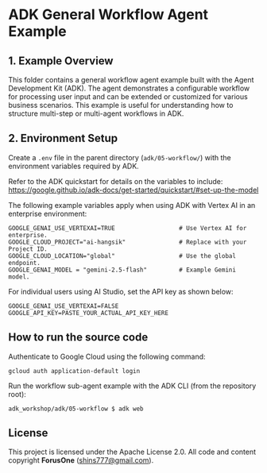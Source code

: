 # ADK General Workflow Agent Example

## 1. Example Overview
This folder contains a general workflow agent example built with the Agent Development Kit (ADK). The agent demonstrates a configurable workflow for processing user input and can be extended or customized for various business scenarios. This example is useful for understanding how to structure multi-step or multi-agent workflows in ADK.

## 2. Environment Setup
Create a `.env` file in the parent directory (`adk/05-workflow/`) with the environment variables required by ADK.

Refer to the ADK quickstart for details on the variables to include:
https://google.github.io/adk-docs/get-started/quickstart/#set-up-the-model

The following example variables apply when using ADK with Vertex AI in an enterprise environment:
```
GOOGLE_GENAI_USE_VERTEXAI=TRUE                  # Use Vertex AI for enterprise.
GOOGLE_CLOUD_PROJECT="ai-hangsik"               # Replace with your Project ID.
GOOGLE_CLOUD_LOCATION="global"                  # Use the global endpoint.
GOOGLE_GENAI_MODEL = "gemini-2.5-flash"         # Example Gemini model.
```

For individual users using AI Studio, set the API key as shown below:
```
GOOGLE_GENAI_USE_VERTEXAI=FALSE
GOOGLE_API_KEY=PASTE_YOUR_ACTUAL_API_KEY_HERE
```

## How to run the source code
Authenticate to Google Cloud using the following command:
```
gcloud auth application-default login
```

Run the workflow sub-agent example with the ADK CLI (from the repository root):
```
adk_workshop/adk/05-workflow $ adk web
```

## License
This project is licensed under the Apache License 2.0. All code and content copyright **ForusOne** (shins777@gmail.com).